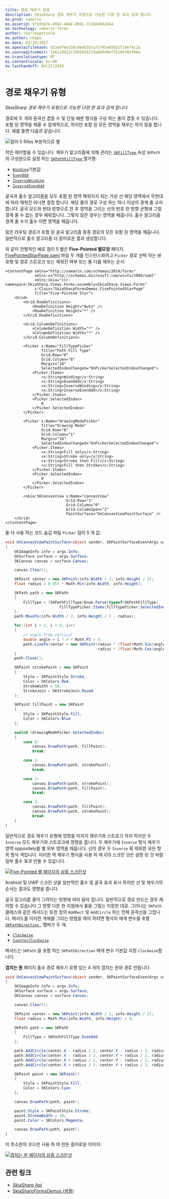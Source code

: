 ```yaml
---
title: 경로 채우기 유형
description: SkiaSharp 경로 채우기 유형으로 가능한 다양 한 효과 검색 합니다.
ms.prod: xamarin
ms.assetid: 57103A7A-49A2-46AE-894C-7C2664682644
ms.technology: xamarin-forms
author: charlespetzold
ms.author: chape
ms.date: 03/10/2017
ms.openlocfilehash: d22ebf0e150c064835fa73765a65025f10ef4c2a
ms.sourcegitcommit: 1561c8022c3585655229a869d9ef3510bf83f00a
ms.translationtype: MT
ms.contentlocale: ko-KR
ms.lasthandoff: 04/27/2018
---
```

# <a name="the-path-fill-types"></a>경로 채우기 유형

_SkiaSharp 경로 채우기 유형으로 가능한 다양 한 효과 검색 합니다._

경로에 두 개의 윤곽선 겹칠 수 및 단일 배분 형식을 구성 하는 줄이 겹칠 수 있습니다. 포함 된 영역을 채울 수 잠재적으로, 하지만 포함 된 모든 영역을 채우는 하지 않을 합니다. 예를 들면 다음과 같습니다.

![](fill-types-images/filltypeexample.png "점이 5 filles 부분적으로 별")

작은 제어할을 수 있습니다. 채우기 알고리즘에 의해 관리는 [ `SKFillType` ](https://developer.xamarin.com/api/property/SkiaSharp.SKPath.FillType/) 속성 `SKPath`의 구성원으로 설정 하는 [ `SKPathFillType` ](https://developer.xamarin.com/api/type/SkiaSharp.SKPathFillType/) 열거형:

- [`Winding`](https://developer.xamarin.com/api/field/SkiaSharp.SKPathFillType.Winding/)기본값
- [`EvenOdd`](https://developer.xamarin.com/api/field/SkiaSharp.SKPathFillType.EvenOdd/)
- [`InverseWinding`](https://developer.xamarin.com/api/field/SkiaSharp.SKPathFillType.InverseWinding/)
- [`InverseEvenOdd`](https://developer.xamarin.com/api/field/SkiaSharp.SKPathFillType.InverseEvenOdd/)

굴곡과 홀수 알고리즘을 모두 포함 된 영역 채워지지 되는 가상 선 해당 영역에서 무한대에 따라 채워진 아니면 결정 합니다. 해당 줄의 경로 구성 하는 하나 이상의 경계 줄 교차 합니다. 굴곡 모드와 반대 방향으로 한 후 영역을 그리는 선의 번호 한 방향 균형에 그릴 경계 줄 수 없는 경우 채워집니다. 그렇지 않은 경우는 영역을 채웁니다. 홀수 알고리즘 경계 줄 수가 홀수 이면 영역을 채웁니다.

많은 라우팅 경로가 포함 된 굴곡 알고리즘 종종 경로의 모든 포함 된 영역을 채웁니다. 일반적으로 홀수 알고리즘 더 흥미로운 결과 생성합니다.

와 같이 전형적인 예로 점이 5 별은 **Five-Pointed 별모양** 페이지. [FivePointedStarPage.xaml](https://github.com/xamarin/xamarin-forms-samples/blob/master/SkiaSharpForms/Demos/Demos/SkiaSharpFormsDemos/LinesAndPaths/FivePointedStarPage.xaml) 파일 두 개를 인스턴스화하고 `Picker` 경로 선택 하는 뷰 유형 및 경로 스트로크 또는 채워진 여부 또는 둘 다를 채우는 순서:

```xaml
<ContentPage xmlns="http://xamarin.com/schemas/2014/forms"
             xmlns:x="http://schemas.microsoft.com/winfx/2009/xaml"
             xmlns:skia="clr-namespace:SkiaSharp.Views.Forms;assembly=SkiaSharp.Views.Forms"
             x:Class="SkiaSharpFormsDemos.FivePointedStarPage"
             Title="Five-Pointed Star">
    <Grid>
        <Grid.RowDefinitions>
            <RowDefinition Height="Auto" />
            <RowDefinition Height="*" />
        </Grid.RowDefinitions>

        <Grid.ColumnDefinitions>
            <ColumnDefinition Width="*" />
            <ColumnDefinition Width="*" />
        </Grid.ColumnDefinitions>

        <Picker x:Name="fillTypePicker"
                Title="Path Fill Type"
                Grid.Row="0"
                Grid.Column="0"
                Margin="10"
                SelectedIndexChanged="OnPickerSelectedIndexChanged">
            <Picker.Items>
                <x:String>Winding</x:String>
                <x:String>EvenOdd</x:String>
                <x:String>InverseWinding</x:String>
                <x:String>InverseEvenOdd</x:String>
            </Picker.Items>
            <Picker.SelectedIndex>
                0
            </Picker.SelectedIndex>
        </Picker>

        <Picker x:Name="drawingModePicker"
                Title="Drawing Mode"
                Grid.Row="0"
                Grid.Column="1"
                Margin="10"
                SelectedIndexChanged="OnPickerSelectedIndexChanged">
            <Picker.Items>
                <x:String>Fill only</x:String>
                <x:String>Stroke only</x:String>
                <x:String>Stroke then Fill</x:String>
                <x:String>Fill then Stroke</x:String>
            </Picker.Items>
            <Picker.SelectedIndex>
                0
            </Picker.SelectedIndex>
        </Picker>

        <skia:SKCanvasView x:Name="canvasView"
                           Grid.Row="1"
                           Grid.Column="0"
                           Grid.ColumnSpan="2"
                           PaintSurface="OnCanvasViewPaintSurface" />
    </Grid>
</ContentPage>
```

둘 다 사용 하는 코드 숨김 파일 `Picker` 점이 5 개 값:

```csharp
void OnCanvasViewPaintSurface(object sender, SKPaintSurfaceEventArgs args)
{
    SKImageInfo info = args.Info;
    SKSurface surface = args.Surface;
    SKCanvas canvas = surface.Canvas;

    canvas.Clear();

    SKPoint center = new SKPoint(info.Width / 2, info.Height / 2);
    float radius = 0.45f * Math.Min(info.Width, info.Height);

    SKPath path = new SKPath
    {
        FillType = (SKPathFillType)Enum.Parse(typeof(SKPathFillType),
                        fillTypePicker.Items[fillTypePicker.SelectedIndex])
    };
    path.MoveTo(info.Width / 2, info.Height / 2 - radius);

    for (int i = 1; i < 5; i++)
    {
        // angle from vertical
        double angle = i * 4 * Math.PI / 5;
        path.LineTo(center + new SKPoint(radius * (float)Math.Sin(angle),
                                        -radius * (float)Math.Cos(angle)));
    }
    path.Close();

    SKPaint strokePaint = new SKPaint
    {
        Style = SKPaintStyle.Stroke,
        Color = SKColors.Red,
        StrokeWidth = 50,
        StrokeJoin = SKStrokeJoin.Round
    };

    SKPaint fillPaint = new SKPaint
    {
        Style = SKPaintStyle.Fill,
        Color = SKColors.Blue
    };

    switch (drawingModePicker.SelectedIndex)
    {
        case 0:
            canvas.DrawPath(path, fillPaint);
            break;

        case 1:
            canvas.DrawPath(path, strokePaint);
            break;

        case 2:
            canvas.DrawPath(path, strokePaint);
            canvas.DrawPath(path, fillPaint);
            break;

        case 3:
            canvas.DrawPath(path, fillPaint);
            canvas.DrawPath(path, strokePaint);
            break;
    }
}
```

일반적으로 경로 채우기 유형에 영향을 미치지 채우기와 스트로크 하지 하지만 두 `Inverse` 모드 채우기와 스트로크에 영향을 줍니다. 두 채우기에 `Inverse` 형식 채우기 영역 oppositely를 별 외부 영역을 채웁니다. 선의 경우 두 `Inverse` 획 제외한 모든 항목 형식 색입니다. 이러한 역 채우기 형식을 사용 하 여 iOS 스크린 샷은 설명 된 것 처럼 일부 홀수 효과 만들 수 있습니다.

[![](fill-types-images/fivepointedstar-small.png "Five-Pointed 별 페이지의 삼중 스크린샷")](fill-types-images/fivepointedstar-large.png#lightbox "Five-Pointed 별 페이지의 삼중 스크린샷")

Android 및 UWP 스크린 샷을 일반적인 홀수 및 굴곡 효과 표시 하지만 선 및 채우기의 순서는 결과도 영향을 줍니다.

굴곡 알고리즘 줄이 그려지는 방향에 따라 달라 집니다. 일반적으로 경로 만드는 경우 제어할 수 있습니다 그 방향 다른 한 지점에서 줄을 그릴는 지정한 대로. 그러나는 `SKPath` 클래스와 같은 메서드는 또한 정의 `AddRect` 및 `AddCircle` 하는 전체 윤곽선을 그립니다. 메서드를 이러한 개체를 그리는 방법을 제어 하려면 형식의 매개 변수를 포함 [ `SKPathDirection` ](https://developer.xamarin.com/api/type/SkiaSharp.SKPathDirection/), 멤버가 두 개:

- [`Clockwise`](https://developer.xamarin.com/api/field/SkiaSharp.SKPathDirection.Clockwise/)
- [`CounterClockwise`](https://developer.xamarin.com/api/field/SkiaSharp.SKPathDirection.CounterClockwise/)

메서드는 `SKPath` 을 포함 하는 `SKPathDirection` 매개 변수 기본값 지정 `Clockwise`합니다.

**겹치는 원** 페이지 홀수 경로 채우기 유형 있는 4 개의 겹치는 원와 경로 만듭니다.

```csharp
void OnCanvasViewPaintSurface(object sender, SKPaintSurfaceEventArgs args)
{
    SKImageInfo info = args.Info;
    SKSurface surface = args.Surface;
    SKCanvas canvas = surface.Canvas;

    canvas.Clear();

    SKPoint center = new SKPoint(info.Width / 2, info.Height / 2);
    float radius = Math.Min(info.Width, info.Height) / 4;

    SKPath path = new SKPath
    {
        FillType = SKPathFillType.EvenOdd
    };

    path.AddCircle(center.X - radius / 2, center.Y - radius / 2, radius);
    path.AddCircle(center.X - radius / 2, center.Y + radius / 2, radius);
    path.AddCircle(center.X + radius / 2, center.Y - radius / 2, radius);
    path.AddCircle(center.X + radius / 2, center.Y + radius / 2, radius);

    SKPaint paint = new SKPaint()
    {
        Style = SKPaintStyle.Fill,
        Color = SKColors.Cyan
    };

    canvas.DrawPath(path, paint);

    paint.Style = SKPaintStyle.Stroke;
    paint.StrokeWidth = 10;
    paint.Color = SKColors.Magenta;

    canvas.DrawPath(path, paint);
}
```

이 최소한의 코드만 사용 하 여 만든 흥미로운 이미지:

[![](fill-types-images/overlappingcircles-small.png "겹치는 원 페이지의 삼중 스크린샷")](fill-types-images/overlappingcircles-large.png#lightbox "겹치는 원 페이지의 삼중 스크린샷")


## <a name="related-links"></a>관련 링크

- [SkiaSharp Api](https://developer.xamarin.com/api/root/SkiaSharp/)
- [SkiaSharpFormsDemos (샘플)](https://developer.xamarin.com/samples/xamarin-forms/SkiaSharpForms/Demos/)
